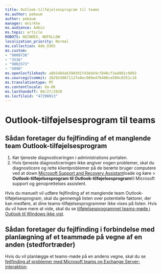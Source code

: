 ```yaml
---
title: Outlook-tilføjelsesprogram til teams
ms.author: pebaum
author: pebaum
manager: mnirkhe
ms.audience: Admin
ms.topic: article
ROBOTS: NOINDEX, NOFOLLOW
localization_priority: Normal
ms.collection: Adm_O365
ms.custom:
- "9000736"
- "3536"
- "9002573"
- "4990"
ms.openlocfilehash: a8b548da6390391fd36de9cf848cf3a4801c9d92
ms.sourcegitcommit: 282933087112fe8ec989e47b400ce589c0351c16
ms.translationtype: MT
ms.contentlocale: da-DK
ms.lasthandoff: 08/27/2020
ms.locfileid: "47290013"
---
```

# <a name="teams-outlook-add-in"></a>Outlook-tilføjelsesprogram til teams

## <a name="to-troubleshoot-a-missing-teams-outlook-add-in"></a>Sådan foretager du fejlfinding af et manglende team Outlook-tilføjelsesprogram

1. Kør tjeneste diagnosticeringen i administrations portalen. 
2. Hvis tjeneste diagnosticeringen ikke angiver nogen problemer, skal du diagnosticere og rette klientproblemer på de berørte bruger computere ved at down [Microsoft Support and Recovery Assistant](https://aka.ms/SaRA-TeamsAddInScenario)loade og køre  >  **Outlook-tilføjelsesprogram til Outlook-tilføjelsesprogram**til Microsoft support og genoprettelses assistent.

Hvis du manuelt vil udføre fejlfinding af et manglende team Outlook-tilføjelsesprogram, skal du gennemgå listen over potentielle faktorer, der kan medføre, at dine teams-tilføjelsesprogrammer ikke vises på listen. Hvis du vil have mere at vide, skal du se [tilføjelsesprogrammet teams-møde i Outlook til Windows ikke vist](https://docs.microsoft.com/microsoftteams/teams-add-in-for-outlook#teams-meeting-add-in-in-outlook-for-windows-does-not-show).

## <a name="to-troubleshoot-scheduling-a-teams-meeting-on-behalf-of-someone-else-delegate"></a>Sådan foretager du fejlfinding i forbindelse med planlægning af et teammøde på vegne af en anden (stedfortræder)

Hvis du vil planlægge et teams-møde på en andens vegne, skal du se [fejlfinding af problemer med Microsoft teams og Exchange Server-interaktion](https://docs.microsoft.com/microsoftteams/troubleshoot/known-issues/teams-exchange-interaction-issue).
